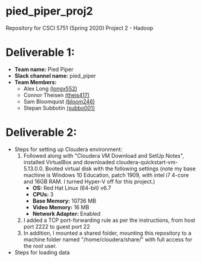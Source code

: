 # pied_piper_proj2
Repository for CSCI 5751 (Spring 2020) Project 2 - Hadoop

# Deliverable 1:
- **Team name:** Pied Piper
- **Slack channel name:** pied_piper
- **Team Members:**
   - Alex Long [(longx552)](mailto:longx552@umn.edu)
   - Connor Theisen [(theis417)](mailto:theis417@umn.edu)
   - Sam Bloomquist [(bloom246)](mailto:bloom246@umn.edu)
   - Stepan Subbotin [(subbo001)](mailto:subbo001@umn.edu)

# Deliverable 2:
- Steps for setting up Cloudera environment:
   1. Followed along with "Cloudera VM Download and SetUp Notes", installed VirtualBox and downloaded cloudera-quickstart-vm-5.13.0.0. Booted virtual disk with the following settings (note my base machine is Windows 10 Education, patch 1909, with intel i7 4-core and 16GB RAM. I turned Hyper-V off for this project.)
      - **OS:** Red Hat Linux (64-bit) v6.7
      - **CPUs:** 3
      - **Base Memory:** 10736 MB
      - **Video Memory:** 16 MB
      - **Network Adapter:** Enabled
   2. I added a TCP port-forwarding rule as per the instructions, from host port 2222 to guest port 22
   3. In addition, I mounted a shared folder, mounting this repository to a machine folder named "/home/cloudera/share/" with full access for the root user.
- Steps for loading data